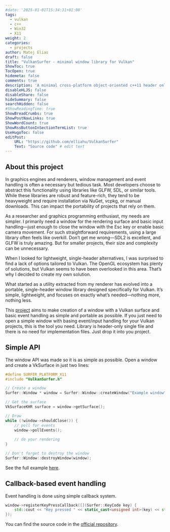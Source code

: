 ```yaml
---
#date: '2025-01-01T15:34:31+01:00'
tags:
  - vulkan
  - c++
  - Win32
  - X11
weight: 2
categories:
  - projects
author: Matej Elias
draft: false
title: "VulkanSurfer - minimal window library for Vulkan"
ShowToc: true
TocOpen: true
hidemeta: false
comments: true
description: 'A minimal cross-platform object-oriented c++11 header only window library for Vulkan.'
disableHLJS: false
disableShare: false
hideSummary: false
searchHidden: false
#ShowReadingTime: true
ShowBreadCrumbs: true
ShowPostNavLinks: true
ShowWordCount: true
ShowRssButtonInSectionTermList: true
UseHugoToc: false
editPost:
    URL: "https://github.com/elliahu/VulkanSurfer"
    Text: "Source code" # edit text
---
```

## About this project
In graphics engines and renderers, window management and event handling is often a necessary but tedious task. Most developers choose to abstract this functionality using libraries like GLFW, SDL, or similar tools. While these libraries are robust and feature-rich, they tend to be heavyweight and require installation via NuGet, vcpkg, or manual downloads. This can impact the portability of projects that rely on them.

As a researcher and graphics programming enthusiast, my needs are simpler. I primarily need a window for the rendering surface and basic input handling—just enough to close the window with the Esc key or enable basic camera movement. For such straightforward requirements, using a large library often feels like overkill. Don’t get me wrong—SDL2 is excellent, and GLFW is truly amazing. But for smaller projects, their size and complexity can be unnecessary.

When I looked for lightweight, single-header alternatives, I was surprised to find a lack of options tailored to Vulkan. The OpenGL ecosystem has plenty of solutions, but Vulkan seems to have been overlooked in this area. That’s why I decided to create my own solution.

What started as a utility extracted from my renderer has evolved into a portable, single-header window library designed specifically for Vulkan. It’s simple, lightweight, and focuses on exactly what’s needed—nothing more, nothing less.

This [project](https://github.com/elliahu/VulkanSurfer) aims to make creation of a window with a Vulkan surface and basic event handling as simple and portable as possible. If you just need to open a simple window with basing event/input handling for your Vulkan projects, this is the tool you need. Library is header-only single file and there is no need for implementation files. Just drop it into you project.

## Simple API
The window API was made so it is as simple as possible. Open a window and create a VkSurface in just two lines:
```c++
#define SURFER_PLATFORM_X11
#include "VulkanSurfer.h"

// Create a window
Surfer::Window * window = Surfer::Window::createWindow("Example window", instance, 800, 600 , 100, 100 );

// Get the surface 
VkSurfaceKHR surface = window->getSurface();

// Draw
while (!window->shouldClose()) {
    // poll for events
    window->pollEvents();
    
    // do your rendering
}

// Don't forget to destroy the window
Surfer::Window::destroyWindow(window);
```

See the full example [here](https://github.com/elliahu/VulkanSurfer/blob/master/example/main.cpp).

## Callback-based event handling
Event handling is done using simple callback system.
```c++
window->registerKeyPressCallback([](Surfer::KeyCode key) {
    std::cout << "Key pressed " << static_cast<unsigned int>(key) << std::endl;
});
```

You can find the source code in the [official repository](https://github.com/elliahu/VulkanSurfer).
